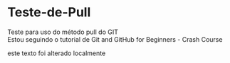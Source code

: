 # Teste-de-Pull

Teste para uso do método pull do GIT<br>
Estou seguindo o tutorial de Git and GitHub for Beginners - Crash Course

<p> este texto foi alterado localmente </p>
